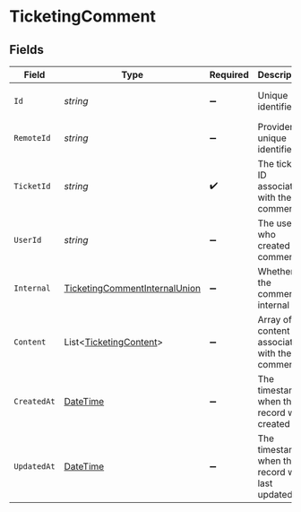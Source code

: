 # TicketingComment


## Fields

| Field                                                                                     | Type                                                                                      | Required                                                                                  | Description                                                                               | Example                                                                                   |
| ----------------------------------------------------------------------------------------- | ----------------------------------------------------------------------------------------- | ----------------------------------------------------------------------------------------- | ----------------------------------------------------------------------------------------- | ----------------------------------------------------------------------------------------- |
| `Id`                                                                                      | *string*                                                                                  | :heavy_minus_sign:                                                                        | Unique identifier                                                                         | 8187e5da-dc77-475e-9949-af0f1fa4e4e3                                                      |
| `RemoteId`                                                                                | *string*                                                                                  | :heavy_minus_sign:                                                                        | Provider's unique identifier                                                              | 8187e5da-dc77-475e-9949-af0f1fa4e4e3                                                      |
| `TicketId`                                                                                | *string*                                                                                  | :heavy_check_mark:                                                                        | The ticket ID associated with the comment                                                 | ticket-001                                                                                |
| `UserId`                                                                                  | *string*                                                                                  | :heavy_minus_sign:                                                                        | The user who created the comment                                                          | user-001                                                                                  |
| `Internal`                                                                                | [TicketingCommentInternalUnion](../../Models/Components/TicketingCommentInternalUnion.md) | :heavy_minus_sign:                                                                        | Whether the comment is internal                                                           | false                                                                                     |
| `Content`                                                                                 | List<[TicketingContent](../../Models/Components/TicketingContent.md)>                     | :heavy_minus_sign:                                                                        | Array of content associated with the comment                                              |                                                                                           |
| `CreatedAt`                                                                               | [DateTime](https://learn.microsoft.com/en-us/dotnet/api/system.datetime?view=net-5.0)     | :heavy_minus_sign:                                                                        | The timestamp when the record was created                                                 | 2021-01-01T01:01:01.000Z                                                                  |
| `UpdatedAt`                                                                               | [DateTime](https://learn.microsoft.com/en-us/dotnet/api/system.datetime?view=net-5.0)     | :heavy_minus_sign:                                                                        | The timestamp when the record was last updated                                            | 2021-01-01T01:01:01.000Z                                                                  |